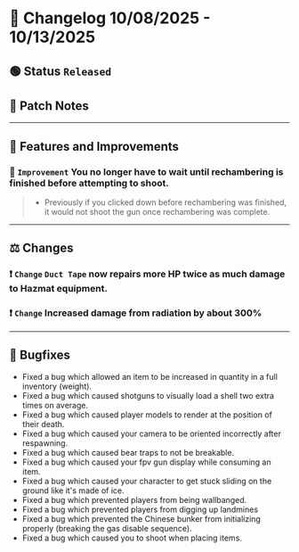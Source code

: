 # 📑 Changelog 10/08/2025 - 10/13/2025

## 🟢 Status `Released`

## 💬 Patch Notes

________

## 📢 Features and Improvements

### 🔼 `Improvement` You no longer have to wait until rechambering is finished before attempting to shoot.
>- Previously if you clicked down before rechambering was finished, it would not shoot the gun once rechambering was complete.
________

## ⚖️ Changes

### ❗ `Change` `Duct Tape` now repairs more HP twice as much damage to Hazmat equipment.

### ❗ `Change` Increased damage from radiation by about 300%
________

## 🐛 Bugfixes
- Fixed a bug which allowed an item to be increased in quantity in a full inventory (weight).
- Fixed a bug which caused shotguns to visually load a shell two extra times on average.
- Fixed a bug which caused player models to render at the position of their death.
- Fixed a bug which caused your camera to be oriented incorrectly after respawning.
- Fixed a bug which caused bear traps to not be breakable.
- Fixed a bug which caused your fpv gun display while consuming an item.
- Fixed a bug which caused your character to get stuck sliding on the ground like it's made of ice.
- Fixed a bug which prevented players from being wallbanged.
- Fixed a bug which prevented players from digging up landmines
- Fixed a bug which prevented the Chinese bunker from initializing properly (breaking the gas disable sequence).
- Fixed a bug which caused you to shoot when placing items.
